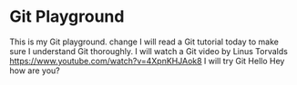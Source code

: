 # Git Playground
This is my Git playground.
change
I will read a Git tutorial today to make sure I understand Git thoroughly.
I will watch a Git video by Linus Torvalds https://www.youtube.com/watch?v=4XpnKHJAok8
I will try Git
Hello Hey how are you?
